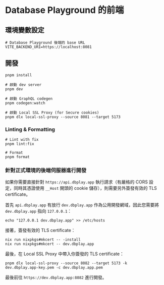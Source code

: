 # Database Playground 的前端

## 環境變數設定

```env
# Database Playground 後端的 base URL
VITE_BACKEND_URI=https://localhost:8081
```

## 開發

```shell
pnpm install

# 啟動 dev server
pnpm dev

# 啟動 GraphQL codegen
pnpm codegen:watch

# 啟動 Local SSL Proxy (for Secure cookies)
pnpm dlx local-ssl-proxy --source 8081 --target 5173
```

### Linting & Formatting

```shell
# Lint with fix
pnpm lint:fix

# Format
pnpm format
```

### 針對正式環境的後端伺服器進行開發

如果你需要直接針對 `https://api.dbplay.app` 執行請求（有嚴格的 CORS 設定，同時其憑證使用 `__Host` 開頭的 cookie 儲存），則需要另外簽發有效的 TLS certificate。

首先 `api.dbplay.app` 有放行 `dev.dbplay.app` 作為公用開發網域，因此您需要將 `dev.dbplay.app` 指向 `127.0.0.1`：

```shell
echo "127.0.0.1 dev.dbplay.app" >> /etc/hosts
```

接著，簽發有效的 TLS certificate：

```shell
nix run nixpkgs#mkcert -- -install
nix run nixpkgs#mkcert -- dev.dbplay.app
```

最後，在 Local SSL Proxy 中帶入你簽發的 TLS certificate：

```shell
pnpm dlx local-ssl-proxy --source 8082 --target 5173 -k dev.dbplay.app-key.pem -c dev.dbplay.app.pem
```

最後前往 `https://dev.dbplay.app:8082` 進行開發。

